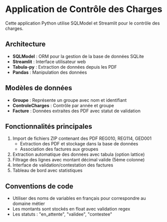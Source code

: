 <!-- Use this file to provide workspace-specific custom instructions to Copilot. For more details, visit https://code.visualstudio.com/docs/copilot/copilot-customization#_use-a-githubcopilotinstructionsmd-file -->

# Application de Contrôle des Charges

Cette application Python utilise SQLModel et Streamlit pour le contrôle des charges.

## Architecture

- **SQLModel** : ORM pour la gestion de la base de données SQLite
- **Streamlit** : Interface utilisateur web
- **Tabula-py** : Extraction de données depuis les PDF
- **Pandas** : Manipulation des données

## Modèles de données

- **Groupe** : Représente un groupe avec nom et identifiant
- **ControleCharges** : Contrôle par année et groupe
- **Facture** : Données extraites des PDF avec statut de validation

## Fonctionnalités principales

1. Import de fichiers ZIP contenant des PDF REG010, REG114, GED001
   - Extraction des PDF et stockage dans la base de données
   - Association des factures aux groupes
2. Extraction automatique des données avec tabula (option lattice)
3. Filtrage des lignes avec montant décimal valide (5ème colonne)
4. Interface de validation/contestation des factures
5. Tableau de bord avec statistiques

## Conventions de code

- Utiliser des noms de variables en français pour correspondre au domaine métier
- Les montants sont stockés en float avec validation regex
- Les statuts : "en_attente", "validee", "contestee"
